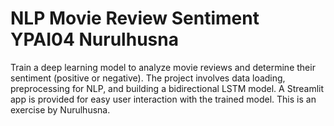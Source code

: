# NLP Movie Review Sentiment YPAI04 Nurulhusna
 Train a deep learning model to analyze movie reviews and determine their sentiment (positive or negative). The project involves data loading, preprocessing for NLP, and building a bidirectional LSTM model. A Streamlit app is provided for easy user interaction with the trained model. This is an exercise by Nurulhusna.
